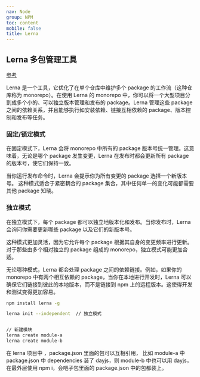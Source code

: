 ```yaml
---
nav: Node
group: NPM
toc: content
mobile: false
title: Lerna
---
```


## Lerna 多包管理工具

<a target="_blank" href="https://lerna.js.org/docs/legacy-package-management">参考</a>

Lerna 是一个工具，它优化了在单个仓库中维护多个 package 的工作流（这种仓库称为 monorepo）。在使用 Lerna 的 monorepo 中，你可以将一个大型项目分割成多个小的、可以独立版本管理和发布的 package。Lerna 管理这些 package 之间的依赖关系，并且能够执行如安装依赖、链接互相依赖的 package、版本控制和发布等任务。

### 固定/锁定模式

在固定模式下，Lerna 会将 monorepo 中所有的 package 版本号统一管理。这意味着，无论是哪个 package 发生变更，Lerna 在发布时都会更新所有 package 的版本号，使它们保持一致。

当你运行发布命令时，Lerna 会提示你为所有变更的 package 选择一个新版本号。
这种模式适合于紧密耦合的 package 集合，其中任何单一的变化可能都需要其他 package 知晓。

### 独立模式

在独立模式下，每个 package 都可以独立地版本化和发布。当你发布时，Lerna 会询问你需要更新哪些 package 以及它们的新版本号。

这种模式更加灵活，因为它允许每个 package 根据其自身的变更频率进行更新。
对于那些由多个相对独立的 package 组成的 monorepo，独立模式可能更加合适。

无论哪种模式，Lerna 都会处理 package 之间的依赖链接。例如，如果你的 monorepo 中有两个相互依赖的 package，当你在本地进行开发时，Lerna 可以确保它们链接到彼此的本地版本，而不是链接到 npm 上的远程版本。这使得开发和测试变得更加容易。

```bash
npm install lerna -g

lerna init --independent  // 独立模式


// 新建模块
lerna create module-a
lerna create module-b
```

在 lerna 项目中 ，package.json 里面的包可以互相引用， 比如 module-a 中 package.json 中 dependencies 装了 dayjs，则 module-b 中也可以用 dayjs，在最外层使用 npm i，会吧子包里面的 package.json 中的包都装上。
